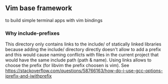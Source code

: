 
## Vim base framework
to build simple terminal apps with vim bindings

### Why include-prefixes
This directory only contains links to the include/ of statically linked libraries because adding the include/ directory directly doesn't allow to add a prefix and this would cause naming conflicts with files in the current project that would have the same include path (path & name).
Using links allows to choose the prefix (for libvim the prefix choosen is vim).
See https://stackoverflow.com/questions/58766163/how-do-i-use-gcc-options-iprefix-and-iwithprefix

